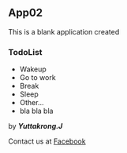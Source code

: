 ## App02

This is a blank application  created

### TodoList
* Wakeup
* Go to work
* Break
* Sleep
* Other...
* bla bla bla

by _**Yuttakrong.J**_

Contact us at
[Facebook](http://Facebook.com/Yuttakrong.J)
